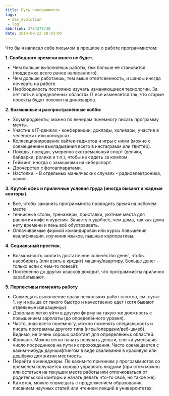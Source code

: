 ```yaml
---
title: Путь программиста
tags:
 - dev_evolution
 - log
abbrlink: 3784279738
date: 2014-09-23 18:43:00
---
```

Что бы я написал себе письмом в прошлое о работе программистом:

**1. Свободного времени много не будет.**
- Чем больше выполняешь работы, тем больше её становится (поддержка всего ранее написанного).
- Чем дольше работаешь, тем выше ответсвенность, и шансы иногда ночевать на работе.
- Необходимость постоянно изучать изменяющиеся технологии. За лет пять в определённых областях IT всё изменяется так, что старые проекты будут похожи на динозавров.

**2. Возможные и распространённые хобби:**
- Хоумпроджекты, можно по вечерам понемногу писать программу мечты.
- Участие в IT-движах - конференции, доклады, холивары, участие в челенджах или конкурсах.
- Коллекционирование хайтек-гаджетов и игры с ними (можно с совмещением выкладывания всего в инстаграмм или твиттер).
- Походы, поездки, умеренно экстремальный спорт (велики, байдарки, ролики и т.п.), чтобы не сидеть за компом.
- Гейминг, иногда с замашками на киберспорт.
- Дрочерство с фотоаппаратами.
- Настолки. - В отдельных маньяческих случаях - радиоэлектроника, хакинг.

**3. Крутой офис и приличные условия труда (иногда бывают и жадные конторы).**
- Всё, чтобы заманить программиста проводить время на рабочем месте
- теннисные столы, тренажеры, приставки, уютные места для распития кофе и курения. Зачастую удобнее, чем дома, так как дома нету времени и лень всё обустраивать.
- Оплачиваемые фирмой командировки или курсы повышения квалификации, изучения языков, пышные корпоративы.

**4. Социальный престиж.** 
- Возможность скопить достаточное количество денег, чтобы насобирать (или взять в кредит) машину/квартиру. Больше денег - только если с чем-то повезёт.
- Постепенно до других классов доходит, что программисты прилично зарабатывают.

**5. Перпективы поменять работу**
- Совмещать выполнение сразу нескольких работ сложно, см. пункт 1. ну и крыша от такого быстро и качественно едет (хотя бывают отдельные извращенцы).
- Довольно легко уйти в другую фирму на такую же должность с повышением зарплаты (до определённого уровня).
- Часто, зная всего понемногу, можно поменять специальность и писать программы другого типа (игры/опердени/веб-шмеб). Видимо, не очень хорошо работает для определённых областей.
- Фриланс. Можно легко начать получать деньги, слегка уменьшив число посредников на пути их прохождения. Часто совмещается с каким-нибудь дауншифтингом в виде сваливания в красивую или дешёвую для жизни местность.
- Перейти в менеджеры. По каким-то причинам у программистов со временем получается хорошо управлять людьми (при этом можно или остаться на текущем месте работы или отпочковаться от родительской конторы и начать делать что-то своё, но такое же).
- Кажется, можно совмещать с продолжением образования, писанием научных статей или чтением лекций в университетах.